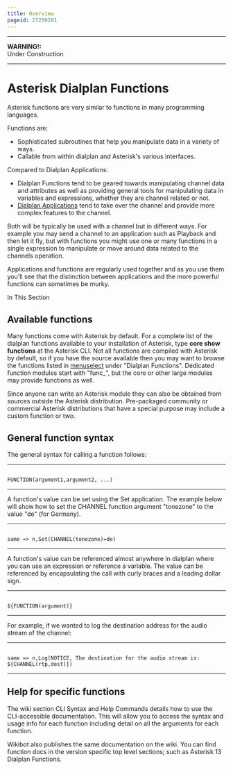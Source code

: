 ```yaml
---
title: Overview
pageid: 27200281
---
```





---

**WARNING!:**   
Under Construction

  



---


Asterisk Dialplan Functions
===========================

Asterisk functions are very similar to functions in many programming languages.

Functions are:

* Sophisticated subroutines that help you manipulate data in a variety of ways.
* Callable from within dialplan and Asterisk's various interfaces.

Compared to Dialplan Applications:

* Dialplan Functions tend to be geared towards manipulating channel data and attributes as well as providing general tools for manipulating data in variables and expressions, whether they are channel related or not.
* [Dialplan Applications](/Configuration/Applications) tend to take over the channel and provide more complex features to the channel.

Both will be typically be used with a channel but in different ways. For example you may send a channel to an application such as Playback and then let it fly, but with functions you might use one or many functions in a single expression to manipulate or move around data related to the channels operation.

Applications and functions are regularly used together and as you use them you'll see that the distinction between applications and the more powerful functions can sometimes be murky.

In This Section 

Available functions
-------------------

Many functions come with Asterisk by default. For a complete list of the dialplan functions available to your installation of Asterisk, type **core show functions** at the Asterisk CLI. Not all functions are compiled with Asterisk by default, so if you have the source available then you may want to browse the functions listed in [menuselect](/Getting-Started/Installing-Asterisk/Installing-Asterisk-From-Source/Using-Menuselect-to-Select-Asterisk-Options) under "Dialplan Functions". Dedicated function modules start with "func\_", but the core or other large modules may provide functions as well.

Since anyone can write an Asterisk module they can also be obtained from sources outside the Asterisk distribution. Pre-packaged community or commercial Asterisk distributions that have a special purpose may include a custom function or two.

General function syntax
-----------------------

The general syntax for calling a function follows:




---

  
  


```

FUNCTION(argument1,argument2, ...)

```



---


A function's value can be set using the Set application. The example below will show how to set the CHANNEL function argument "tonezone" to the value "de" (for Germany).




---

  
  


```

same => n,Set(CHANNEL(tonezone)=de)

```



---


A function's value can be referenced almost anywhere in dialplan where you can use an expression or reference a variable. The value can be referenced by encapsulating the call with curly braces and a leading dollar sign.




---

  
  


```

${FUNCTION(argument)}

```



---


For example, if we wanted to log the destination address for the audio stream of the channel:




---

  
  


```

same => n,Log(NOTICE, The destination for the audio stream is: ${CHANNEL(rtp,dest)})

```



---


Help for specific functions
---------------------------

The wiki section CLI Syntax and Help Commands details how to use the CLI-accessible documentation. This will allow you to access the syntax and usage info for each function including detail on all the arguments for each function.

Wikibot also publishes the same documentation on the wiki. You can find function docs in the version specific top level sections; such as Asterisk 13 Dialplan Functions.

